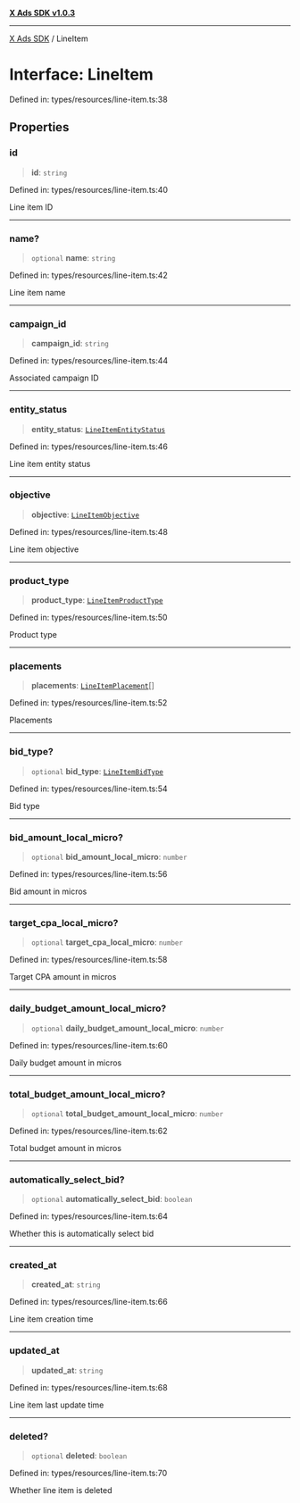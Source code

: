 [**X Ads SDK v1.0.3**](../README.md)

***

[X Ads SDK](../globals.md) / LineItem

# Interface: LineItem

Defined in: types/resources/line-item.ts:38

## Properties

### id

> **id**: `string`

Defined in: types/resources/line-item.ts:40

Line item ID

***

### name?

> `optional` **name**: `string`

Defined in: types/resources/line-item.ts:42

Line item name

***

### campaign\_id

> **campaign\_id**: `string`

Defined in: types/resources/line-item.ts:44

Associated campaign ID

***

### entity\_status

> **entity\_status**: [`LineItemEntityStatus`](../enumerations/LineItemEntityStatus.md)

Defined in: types/resources/line-item.ts:46

Line item entity status

***

### objective

> **objective**: [`LineItemObjective`](../enumerations/LineItemObjective.md)

Defined in: types/resources/line-item.ts:48

Line item objective

***

### product\_type

> **product\_type**: [`LineItemProductType`](../enumerations/LineItemProductType.md)

Defined in: types/resources/line-item.ts:50

Product type

***

### placements

> **placements**: [`LineItemPlacement`](../enumerations/LineItemPlacement.md)[]

Defined in: types/resources/line-item.ts:52

Placements

***

### bid\_type?

> `optional` **bid\_type**: [`LineItemBidType`](../enumerations/LineItemBidType.md)

Defined in: types/resources/line-item.ts:54

Bid type

***

### bid\_amount\_local\_micro?

> `optional` **bid\_amount\_local\_micro**: `number`

Defined in: types/resources/line-item.ts:56

Bid amount in micros

***

### target\_cpa\_local\_micro?

> `optional` **target\_cpa\_local\_micro**: `number`

Defined in: types/resources/line-item.ts:58

Target CPA amount in micros

***

### daily\_budget\_amount\_local\_micro?

> `optional` **daily\_budget\_amount\_local\_micro**: `number`

Defined in: types/resources/line-item.ts:60

Daily budget amount in micros

***

### total\_budget\_amount\_local\_micro?

> `optional` **total\_budget\_amount\_local\_micro**: `number`

Defined in: types/resources/line-item.ts:62

Total budget amount in micros

***

### automatically\_select\_bid?

> `optional` **automatically\_select\_bid**: `boolean`

Defined in: types/resources/line-item.ts:64

Whether this is automatically select bid

***

### created\_at

> **created\_at**: `string`

Defined in: types/resources/line-item.ts:66

Line item creation time

***

### updated\_at

> **updated\_at**: `string`

Defined in: types/resources/line-item.ts:68

Line item last update time

***

### deleted?

> `optional` **deleted**: `boolean`

Defined in: types/resources/line-item.ts:70

Whether line item is deleted
